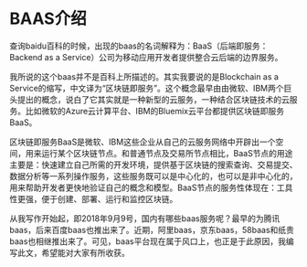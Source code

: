 # BAAS介绍
查询baidu百科的时候，出现的baas的名词解释为：BaaS（后端即服务：Backend as a Service）公司为移动应用开发者提供整合云后端的边界服务。

我所说的这个baas并不是百科上所描述的。其实我要说的是Blockchain as a Service的缩写，中文译为“区块链即服务”。这个概念最早由由微软、IBM两个巨头提出的概念，说白了它其实就是一种新型的云服务，一种结合区块链技术的云服务。比如微软的Azure云计算平台、IBM的Bluemix云平台都提供区块链即服务BaaS。

区块链即服务BaaS是微软、IBM这些企业从自己的云服务网络中开辟出一个空间，用来运行某个区块链节点。和普通节点及交易所节点相比，BaaS节点的用途主要是：快速建立自己所需的开发环境，提供基于区块链的搜索查询、交易提交、数据分析等一系列操作服务，这些服务既可以是中心化的，也可以是非中心化的，用来帮助开发者更快地验证自己的概念和模型。BaaS节点的服务性体现在：工具性更强，便于创建、部署、运行和监控区块链。

从我写作开始起，即2018年9月9号，国内有哪些baas服务呢？最早的为腾讯baas，后来百度baas也推出来了。近期，阿里baas，京东baas，58baas和纸贵baas也相继推出来了。可见，baas平台现在属于风口上，也正是于此原因，我编写此文，希望能对大家有所收获。





